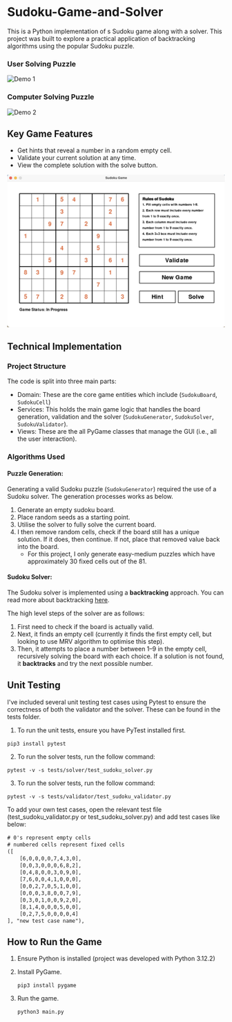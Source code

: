 # Sudoku-Game-and-Solver

This is a Python implementation of s Sudoku game along with a solver. This project was built to explore a practical application of backtracking algorithms using the popular Sudoku puzzle.

### User Solving Puzzle

![Demo 1](assets/user_solved.gif)

### Computer Solving Puzzle

![Demo 2](assets/computer_solved.gif)

## Key Game Features

- Get hints that reveal a number in a random empty cell.
- Validate your current solution at any time.
- View the complete solution with the solve button.

![solved image](assets/unsolved.jpeg)

## Technical Implementation

### Project Structure

The code is split into three main parts:

- Domain: These are the core game entities which include (`SudokuBoard`, `SudokuCell`)
- Services: This holds the main game logic that handles the board generation, validation and the solver (`SudokuGenerator`, `SudokuSolver`, `SudokuValidator`).
- Views: These are the all PyGame classes that manage the GUI (i.e., all the user interaction).

### Algorithms Used

#### Puzzle Generation:

Generating a valid Sudoku puzzle (`SudokuGenerator`) required the use of a Sudoku solver. The generation processes works as below.

1. Generate an empty sudoku board.
2. Place random seeds as a starting point.
3. Utilise the solver to fully solve the current board.
4. I then remove random cells, check if the board still has a unique solution. If it does, then continue. If not, place that removed value back into the board.
   - For this project, I only generate easy-medium puzzles which have approximately 30 fixed cells out of the 81.

#### Sudoku Solver:

The Sudoku solver is implemented using a **backtracking** approach. You can read more about backtracking [here](https://www.geeksforgeeks.org/introduction-to-backtracking-2/).

The high level steps of the solver are as follows:

1. First need to check if the board is actually valid.
2. Next, it finds an empty cell (currently it finds the first empty cell, but looking to use MRV algorithm to optimise this step).
3. Then, it attempts to place a number between 1–9 in the empty cell, recursively solving the board with each choice. If a solution is not found, it **backtracks** and try the next possible number.

## Unit Testing

I've included several unit testing test cases using Pytest to ensure the correctness of both the validator and the solver. These can be found in the tests folder.

1. To run the unit tests, ensure you have PyTest installed first.

```
pip3 install pytest
```

2. To run the solver tests, run the follow command:

```
pytest -v -s tests/solver/test_sudoku_solver.py
```

3. To run the solver tests, run the follow command:

```
pytest -v -s tests/validator/test_sudoku_validator.py
```

To add your own test cases, open the relevant test file (test_sudoku_validator.py or test_sudoku_solver.py) and add test cases like below:

```
# 0's represent empty cells
# numbered cells represent fixed cells
([
    [6,0,0,0,0,7,4,3,0],
    [0,0,3,0,0,0,6,8,2],
    [0,4,8,0,0,3,0,9,0],
    [7,6,0,0,4,1,0,0,0],
    [0,0,2,7,0,5,1,0,0],
    [0,0,0,3,8,0,0,7,9],
    [0,3,0,1,0,0,9,2,0],
    [8,1,4,0,0,0,5,0,0],
    [0,2,7,5,0,0,0,0,4]
], "new test case name"),
```

## How to Run the Game

1. Ensure Python is installed (project was developed with Python 3.12.2)
2. Install PyGame.

   ```
   pip3 install pygame
   ```

3. Run the game.
   ```
   python3 main.py
   ```
